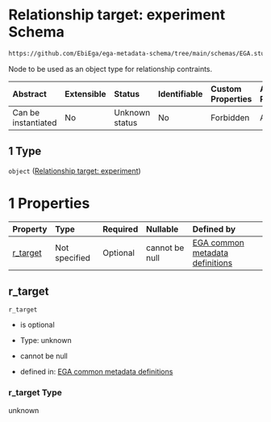 # Relationship target: experiment Schema

```txt
https://github.com/EbiEga/ega-metadata-schema/tree/main/schemas/EGA.study.json#/properties/study_relationships/items/allOf/1/anyOf/0/allOf/1/anyOf/1
```

Node to be used as an object type for relationship contraints.

| Abstract            | Extensible | Status         | Identifiable | Custom Properties | Additional Properties | Access Restrictions | Defined In                                                                 |
| :------------------ | :--------- | :------------- | :----------- | :---------------- | :-------------------- | :------------------ | :------------------------------------------------------------------------- |
| Can be instantiated | No         | Unknown status | No           | Forbidden         | Allowed               | none                | [EGA.study.json\*](../../../schemas/EGA.study.json "open original schema") |

## 1 Type

`object` ([Relationship target: experiment](ega-12-definitions-relationship-target-experiment.md))

# 1 Properties

| Property               | Type          | Required | Nullable       | Defined by                                                                                                                                                                                                                                                     |
| :--------------------- | :------------ | :------- | :------------- | :------------------------------------------------------------------------------------------------------------------------------------------------------------------------------------------------------------------------------------------------------------- |
| [r\_target](#r_target) | Not specified | Optional | cannot be null | [EGA common metadata definitions](ega-12-definitions-relationship-target-experiment-properties-r_target.md "https://github.com/EbiEga/ega-metadata-schema/tree/main/schemas/EGA.common-definitions.json#/definitions/r-target-experiment/properties/r_target") |

## r\_target



`r_target`

*   is optional

*   Type: unknown

*   cannot be null

*   defined in: [EGA common metadata definitions](ega-12-definitions-relationship-target-experiment-properties-r_target.md "https://github.com/EbiEga/ega-metadata-schema/tree/main/schemas/EGA.common-definitions.json#/definitions/r-target-experiment/properties/r_target")

### r\_target Type

unknown
